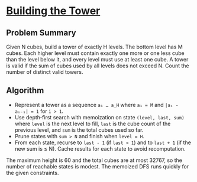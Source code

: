 # [Building the Tower](https://www.spoj.com/problems/HANOI07/)

## Problem Summary
Given N cubes, build a tower of exactly H levels. The bottom level has M cubes.
Each higher level must contain exactly one more or one less cube than the level
below it, and every level must use at least one cube. A tower is valid if the
sum of cubes used by all levels does not exceed N. Count the number of distinct
valid towers.

## Algorithm
- Represent a tower as a sequence `a₁ … a_H` where `a₁ = M` and
  `|aᵢ - aᵢ₋₁| = 1` for `i > 1`.
- Use depth‑first search with memoization on state `(level, last, sum)`
  where `level` is the next level to fill, `last` is the cube count of the
  previous level, and `sum` is the total cubes used so far.
- Prune states with `sum > N` and finish when `level = H`.
- From each state, recurse to `last - 1` (if `last > 1`) and to `last + 1`
  (if the new sum is ≤ N).  Cache results for each state to avoid recomputation.

The maximum height is 60 and the total cubes are at most 32767, so the number of
reachable states is modest.  The memoized DFS runs quickly for the given
constraints.
